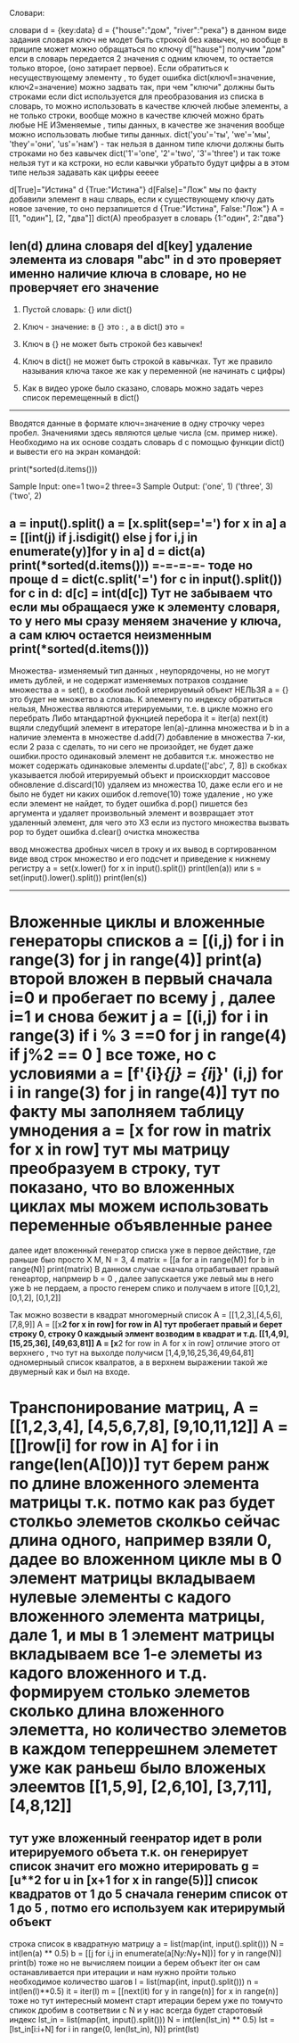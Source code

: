 Словари:

словари d = {key:data}
d = {"house":"дом", "river":"река"} в данном виде задания словаря  ключ не модет быть строкой без кавычек, но вообще в приципе может
можно обращаться по ключу
d["hause"] получим "дом"  елси в словарь передается 2 значения с одним ключем, то остается только второе, (оно затирает первое). Если обратиться к несуществующему элементу , то будет ошибка
dict(ключ1=значение, ключ2=значение) можно задвать так, при чем "ключи" должны быть строками
если dict используется для преобразования из списка в словарь, то можно использовать в качестве ключей любые элементы, а не только строки, вообще можно в качестве ключей можно брать любые НЕ ИЗменяемые ,  типы данных, в качестве же значения вообще можно использовать любые типы данных.
dict('you'='ты', 'we'='мы', 'they'='они', 'us'='нам')   - так нельзя в данном типе ключи должны быть 
строками но без кавычек
dict('1'='one', '2'='two', '3'='three')    и так тоже нельзя тут и ка кстроки, но если кавычки убратьто будут цифры а в этом типе нельзя задавать как цифры
eeeee

d[True]="Истина"
d
{True:"Истина"}
d[False]="Лож"  мы по факту добавили элемент в наш слварь, если к существующему ключу дать новое зачение, то оно перзапишется
d
{True:"Истина", False:"Лож"}
A = [[1, "один"], [2, "два"]]
dict(A) преобразует в словарь {1:"один", 2:"два"}

len(d) длина словаря
del d[key]  удаление элемента из словаря
"abc" in d это проверяет именно наличие ключа в словаре, но не проверчяет его значение
--------------------
1. Пустой словарь: {} или dict()

2. Ключ - значение: в {} это : , а в dict() это =

3. Ключ в {} не может быть строкой без кавычек!

4. Ключ в dict() не может быть строкой в кавычках. Тут же правило называния ключа такое же как у переменной (не начинать с цифры)

5. Как в видео уроке было сказано, словарь можно задать через список перемещенный в dict()
--------------------
Вводятся данные в формате ключ=значение в одну строчку через пробел. Значениями здесь являются целые числа (см. пример ниже). Необходимо на их основе создать словарь d с помощью функции dict() и вывести его на экран командой:

print(*sorted(d.items()))

Sample Input:
one=1 two=2 three=3
Sample Output:
('one', 1) ('three', 3) ('two', 2)

a = input().split()
a = [x.split(sep='=') for x in a]
a = [[int(j) if j.isdigit() else j for i,j in enumerate(y)]for y in a]
d = dict(a)
print(*sorted(d.items()))
=-=-=-=-
тоде но проще
d = dict(c.split('=') for c in input().split())
for c in d:
  d[c] = int(d[c])   Тут не забываем что если мы обращаеся уже к элементу словаря, то у него мы сразу меняем значение у ключа, а сам ключ остается неизменным
print(*sorted(d.items()))
----------------------------------


Множества- изменяемый тип данных , неупорядочены, но не могут иметь дублей,  и не содержат изменяемых потрахов
создание множества a = set(), в скобки любой итерируемый объект
НЕЛЬЗЯ a = {} это будет не множетво а словаь.
К элементу по индексу обратиться нельзя, 
Множества являются итерируемыми, т.е. в цикле можно его перебрать
Либо мтандартной фукнцией перебора 
it = iter(a)
next(it)  вщяли следубщий элемент в итераторе
len(a)-длинна множества и b in a наличие элемента в множестве
d.add(7) добавление в множества 7-ки, если 2 раза с сделать, то ни сего не произойдет, не будет даже ошибки.просто одинаковый элемент не добавится т.к. множество не может содержать одинаковые элементы
d.update(['abc', 7, 8])  в скобках указывается любой итерируемый объект и проискхордит массовое обновление
d.discard(10) удаляем из множества 10, даже если его и не было не будет ни каких ошибок
d.remove(10) тоже удаление , но уже если элемент не найдет, то будет ошибка
d.pop()  пишется без аргумента и удаляет произвольный элемент и возвращает этот удаленный элемент, для чего это ХЗ
если из пустого множества вызвать pop то будет ошибка
d.clear() очистка множества

ввод множества дробных чисел в троку и их вывод в сортированном виде
ввод строк множество и его подсчет  и приведение к нижнему регистру
a = set(x.lower() for x in input().split())
print(len(a))
или
s = set(input().lower().split())
print(len(s))

------------------
Вложенные циклы и вложенные генераторы списков
a = [(i,j) for i in range(3) for j in range(4)]
print(a)
второй вложен в первый сначала i=0 и пробегает по всему j , далее i=1 и снова бежит j
a = [(i,j) for i in range(3) if i % 3 ==0 for j in range(4) if j%2 == 0 ] все тоже, но с условиями
a = [f'{i}*{j} = {i*j}' (i,j) for i in range(3) for j in range(4)]  тут по факту мы заполняем таблицу умнодения
a = [x for row in matrix for x in row] тут мы матрицу преобразуем в строку, тут показано, что во вложенных циклах мы можем использовать переменные объявленные ранее
=============
далее идет вложенный генератор списка уже в первое  действие, где раньше быо просто Х
M, N = 3, 4
matrix = [[a for a in range(M)] for b in range(N)]
print(matrix)
В данном случае сначала отрабатывает правый генеартор, напрмеир b = 0 , далее запускается уже левый мы  в него уже b не пердаем, а просто генерем спико и получаем в итоге
[[0,1,2], [0,1,2], [0,1,2]]

Так можно возвести в квадрат многомерный список
A = [[1,2,3],[4,5,6],[7,8,9]]
A = [[x**2 for x in row] for row in A] тут пробегает правый и берет строку 0, строку 0 каждыый элмент возводим в квадрат и т.д.
[[1,4,9], [15,25,36], [49,63,81]]
A = [x**2 for row in A for x in row] отличие этого от верхнего , тчо тут на выхолде получисм 
[1,4,9,16,25,36,49,64,81]
одномерныый список квалратов, а в верхнем выражении такой же двумерный как и был на входе.

Транспонирование матриц,
A = [[1,2,3,4], [4,5,6,7,8], [9,10,11,12]]
A = [[]row[i] for row in A] for i in range(len(A[]0))]
тут берем ранж по длине вложенного элемента матрицы т.к. потмо как раз будет столкьо элеметов сколкьо сейчас длина одного, например взяли 0, дадее во вложенном цикле мы в 0 элемент матрицы вкладываем нулевые элементы с кадого вложенного элемента матрицы,
дале 1, и мы в 1 элемент матрицы вкладываем все 1-е элеметы из кадого вложенного и т.д. формируем столько элеметов сколько длина вложенного элеметта, но количество элеметов в каждом теперрешнем элеметет уже как раньеш было вложеных элеемтов
[[1,5,9], [2,6,10], [3,7,11], [4,8,12]]
=============
тут уже вложенный геенратор идет в  роли итерируемого объета т.к. он генерирует список значит его можно итерировать
g = [u**2 for u in [x+1 for x in range(5)]]  список квадратов от 1 до 5
сначала генерим список от 1 до 5 , потмо его используем как итерирумый объект
------------------------
строка список в квадратную матрицу 
a = list(map(int, input().split()))
N = int(len(a) ** 0.5)
b = [[j for i,j in enumerate(a[N*y:N*y+N])] for y in range(N)]
print(b)
тоже но не вычисляем поиции а берем объект iter он сам останавливается при итерации и нам нужно пройти только необходимое количество шагов
l = list(map(int, input().split()))
n = int(len(l)**0.5)
it = iter(l)
m = [[next(it) for y in range(n)] for x in range(n)]
тоже но тут интересный момент старт итерации берем уже по томучто спикок дробим в соответвии с N
и  у нас всегда будет старотовый индекс
lst_in = list(map(int, input().split()))
N = int(len(lst_in) ** 0.5)
lst = [lst_in[i:i+N] for i in range(0, len(lst_in), N)]
print(lst)